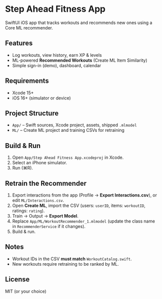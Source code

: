 # Step Ahead Fitness App

SwiftUI iOS app that tracks workouts and recommends new ones using a Core ML recommender.

## Features
- Log workouts, view history, earn XP & levels
- ML-powered **Recommended Workouts** (Create ML Item Similarity)
- Simple sign-in (demo), dashboard, calendar

## Requirements
- Xcode 15+
- iOS 16+ (simulator or device)

## Project Structure
- `App/` – Swift sources, Xcode project, assets, shipped `.mlmodel`
- `ML/` – Create ML project and training CSVs for retraining

## Build & Run
1. Open `App/Step Ahead Fitness App.xcodeproj` in Xcode.
2. Select an iPhone simulator.
3. Run (⌘R).

## Retrain the Recommender
1. Export interactions from the app (Profile → **Export Interactions.csv**), or edit `ML/Interactions.csv`.
2. Open **Create ML**, import the CSV (users: `userID`, items: `workoutID`, ratings: `rating`).
3. Train → Output → **Export Model**.
4. Replace `App/ML/WorkoutRecommender_1.mlmodel` (update the class name in `RecommenderService` if it changes).
5. Build & run.

## Notes
- Workout IDs in the CSV **must match** `WorkoutCatalog.swift`.
- New workouts require retraining to be ranked by ML.

## License
MIT (or your choice)
